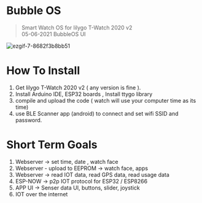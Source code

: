 # Bubble OS  
> Smart Watch OS for lilygo T-Watch 2020 v2  
 05-06-2021 BubbleOS UI  

![ezgif-7-8682f3b8bb51](https://user-images.githubusercontent.com/32586986/120884801-f0f8bf00-c602-11eb-8271-17e863c66293.gif)

# How To Install
1. Get lilygo T-Watch 2020 v2 ( any version is fine ).
2. Install Arduino IDE, ESP32 boards , Install ttygo library
3. compile and upload the code ( watch will use your computer time as its time)
4. use BLE Scanner app (android) to connect and set wifi SSID and password.


# Short Term Goals  
1. Webserver -> set time, date , watch face
2. Webserver - upload to EEPROM -> watch face, apps
3. Webserver -> read IOT data, read GPS data, read usage data
4. ESP-NOW -> p2p IOT protocol for ESP32 / ESP8266
5. APP UI -> Senser data UI, buttons, slider, joystick
6. IOT over the internet

